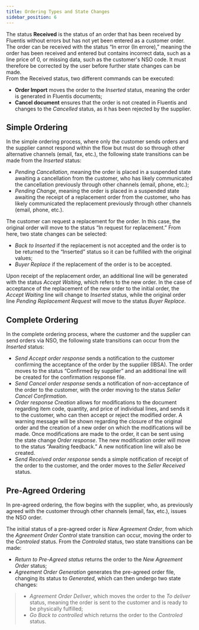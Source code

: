 ```yaml
---
title: Ordering Types and State Changes 
sidebar_position: 6
---
```


The status **Received** is the status of an order that has been received by Fluentis without errors but has not yet been entered as a customer order. The order can be received with the status “In error (In errore),” meaning the order has been received and entered but contains incorrect data, such as a line price of 0, or missing data, such as the customer's NSO code. It must therefore be corrected by the user before further state changes can be made.  
From the Received status, two different commands can be executed:        
- **Order Import** moves the order to the *Inserted* status, meaning the order is generated in Fluentis documents;  
- **Cancel document** ensures that the order is not created in Fluentis and changes to the *Cancelled* status, as it has been rejected by the supplier.  

## Simple Ordering 

In the simple ordering process, where only the customer sends orders and the supplier cannot respond within the flow but must do so through other alternative channels (email, fax, etc.), the following state transitions can be made from the *Inserted* status:
- *Pending Cancellation*, meaning the order is placed in a suspended state awaiting a cancellation from the customer, who has likely communicated the cancellation previously through other channels (email, phone, etc.);  
- *Pending Change*, meaning the order is placed in a suspended state awaiting the receipt of a replacement order from the customer, who has likely communicated the replacement previously through other channels (email, phone, etc.).        

The customer can request a replacement for the order. In this case, the original order will move to the status “In request for replacement.” From here, two state changes can be selected:
- *Back to Inserted* if the replacement is not accepted and the order is to be returned to the “Inserted” status so it can be fulfilled with the original values;  
- *Buyer Replace* if the replacement of the order is to be accepted.       

Upon receipt of the replacement order, an additional line will be generated with the status *Accept Waiting*, which refers to the new order. In the case of acceptance of the replacement of the new order to the initial order, the *Accept Waiting* line will change to *Inserted* status, while the original order line *Pending Replacement Request* will move to the status *Buyer Replace*.  

## Complete Ordering 

In the complete ordering process, where the customer and the supplier can send orders via NSO, the following state transitions can occur from the *Inserted* status:
- *Send Accept order response* sends a notification to the customer confirming the acceptance of the order by the supplier (IBSA). The order moves to the status “Confirmed by supplier” and an additional line will be created for the confirmation response file.  
- *Send Cancel order response* sends a notification of non-acceptance of the order to the customer, with the order moving to the status *Seller Cancel Confirmation*.  
- *Order response Creation* allows for modifications to the document regarding item code, quantity, and price of individual lines, and sends it to the customer, who can then accept or reject the modified order. A warning message will be shown regarding the closure of the original order and the creation of a new order on which the modifications will be made. Once modifications are made to the order, it can be sent using the state change *Order response*. The new modification order will move to the status “Awaiting feedback.” A new notification line will also be created.  
- *Send Received order response* sends a simple notification of receipt of the order to the customer, and the order moves to the *Seller Received* status.  

## Pre-Agreed Ordering 

In pre-agreed ordering, the flow begins with the supplier, who, as previously agreed with the customer through other channels (email, fax, etc.), issues the NSO order.        

The initial status of a pre-agreed order is *New Agreement Order*, from which the *Agreement Order Control* state transition can occur, moving the order to the *Controled* status. From the *Controled* status, two state transitions can be made:       
- *Return to Pre-Agreed status* returns the order to the *New Agreement Order* status;       
- *Agreement Order Generation* generates the pre-agreed order file, changing its status to *Generated*, which can then undergo two state changes:       
> - *Agreement Order Deliver*, which moves the order to the *To deliver* status, meaning the order is sent to the customer and is ready to be physically fulfilled;  
> - *Go Back to controlled* which returns the order to the *Controled* status.